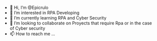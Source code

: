 - 👋 Hi, I’m @Epicrulo
- 👀 I’m interested in RPA Developing 
- 🌱 I’m currently learning RPA and Cyber Security
- 💞️ I’m looking to collaborate on Proyects that require Rpa or in the case of Cyber security
- 📫 How to reach me ...

<!---
Epicrulo/Epicrulo is a ✨ special ✨ repository because its `README.md` (this file) appears on your GitHub profile.
You can click the Preview link to take a look at your changes.
--->
